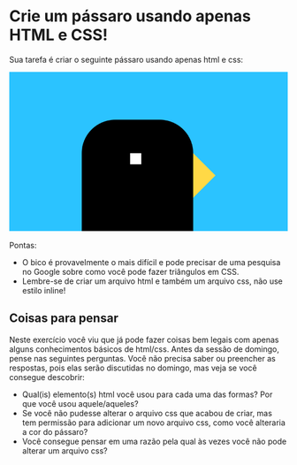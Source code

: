 # Crie um pássaro usando apenas HTML e CSS!

Sua tarefa é criar o seguinte pássaro usando apenas html e css:

![Pássaro criado com HTML e CSS](../../../assets/bird.png)

Pontas:

- O bico é provavelmente o mais difícil e pode precisar de uma pesquisa no Google sobre como você pode fazer triângulos em CSS.
- Lembre-se de criar um arquivo html e também um arquivo css, não use estilo inline!

## Coisas para pensar

Neste exercício você viu que já pode fazer coisas bem legais com apenas alguns conhecimentos básicos de html/css. Antes da sessão de domingo, pense nas seguintes perguntas. Você não precisa saber ou preencher as respostas, pois elas serão discutidas no domingo, mas veja se você consegue descobrir:

- Qual(is) elemento(s) html você usou para cada uma das formas? Por que você usou aquele/aqueles?
- Se você não pudesse alterar o arquivo css que acabou de criar, mas tem permissão para adicionar um novo arquivo css, como você alteraria a cor do pássaro?
- Você consegue pensar em uma razão pela qual às vezes você não pode alterar um arquivo css?
